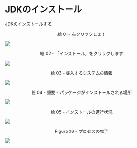 # JDKのインストール

JDKのインストールする

<div align="center">
絵 01 - 右クリックします
</div>

![](Imagens/Java-Windows-Instalacao-Img01.png)

<div align="center">
絵 02 - 「インストール」をクリックします
</div>

![](Imagens/Java-Windows-Instalacao-Img02.png)

<div align="center">
絵 03 - 導入するシステムの情報
</div>

![](Imagens/Java-Windows-Instalacao-Img03.png)

<div align="center">
絵 04 - 重要 - パッケージがインストールされる場所
</div>

![](Imagens/Java-Windows-Instalacao-Img04.png)

<div align="center">
絵 05 - インストールの進行状況
</div>

![](Imagens/Java-Windows-Instalacao-Img05.png)

<div align="center">
Figura 06 - プロセスの完了
</div>

![](Imagens/Java-Windows-Instalacao-Img06.png)
